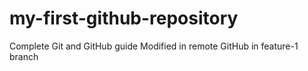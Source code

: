 # my-first-github-repository
Complete Git and GitHub guide
Modified in remote GitHub in feature-1 branch
